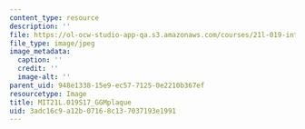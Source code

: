```yaml
---
content_type: resource
description: ''
file: https://ol-ocw-studio-app-qa.s3.amazonaws.com/courses/21l-019-introduction-to-european-and-latin-american-fiction-great-books-on-the-page-and-on-the-screen-spring-2017/3adc16c9a12b07168c137037193e1991_MIT21L.019S17_GGMplaque.jpg
file_type: image/jpeg
image_metadata:
  caption: ''
  credit: ''
  image-alt: ''
parent_uid: 948e1338-15e9-ec57-7125-0e2210b367ef
resourcetype: Image
title: MIT21L.019S17_GGMplaque
uid: 3adc16c9-a12b-0716-8c13-7037193e1991
---
```

